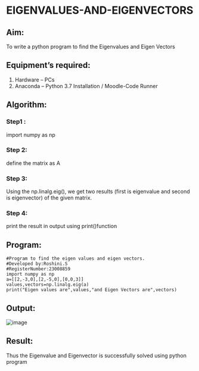 # EIGENVALUES-AND-EIGENVECTORS
## Aim:
To write a python program to find the Eigenvalues and Eigen Vectors
## Equipment’s required:
1. 	Hardware – PCs
2. 	Anaconda – Python 3.7 Installation / Moodle-Code Runner
## Algorithm:
### Step1 : 
import numpy as np
### Step 2: 
define the matrix as A
### Step 3: 
Using the np.linalg.eig(),  we get two results (first is eigenvalue and second is eigenvector) of the given matrix.
### Step 4: 
print the result in output using print()function
## Program:
```
#Program to find the eigen values and eigen vectors.
#Developed by:Roshini.S
#RegisterNumber:23008859
import numpy as np
a=[[2,-3,0],[2,-5,0],[0,0,3]]
values,vectors=np.linalg.eig(a)
print("Eigen values are",values,"and Eigen Vectors are",vectors)
```
## Output:
![image](https://github.com/23008859/EIGENVALUES-AND-EIGENVECTORS/assets/139117979/f9637984-fedb-4ed8-a5fe-1a05c956ca72)

## Result:
Thus the Eigenvalue and Eigenvector is successfully solved using python program
